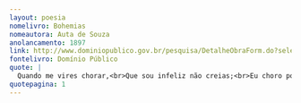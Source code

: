```yaml
---
layout: poesia
nomelivro: Bohemias
nomeautora: Auta de Souza
anolancamento: 1897
link: http://www.dominiopublico.gov.br/pesquisa/DetalheObraForm.do?select_action=&co_obra=81689
fontelivro: Domínio Público
quote: |
  Quando me vires chorar,<br>Que sou infeliz não creias;<br>Eu choro porque no Mar<br>Nem sempre cantam sereias.
quotepagina: 1
---
```

